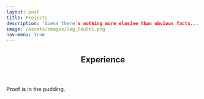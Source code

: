 ```yaml
---
layout: post
title: Projects
description: 'Guess there's nothing more elusive than obvious facts...'
image: /assets/images/Seg_Fault1.png
nav-menu: true
---
```


<!-- Main -->
<div id="main" class="alt">

<!-- One -->
<section id="one">
	<div class="inner">
		<header class="major">
			<h1>Experience</h1>
		</header>
  </div class="inner">
</section id="one">

Proof is in the pudding.

</div id="main" class="alt">
